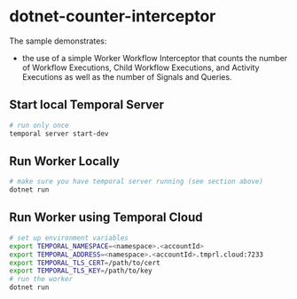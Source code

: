 # dotnet-counter-interceptor
The sample demonstrates: 
- the use of a simple Worker Workflow Interceptor that counts the number of Workflow Executions, Child Workflow Executions, and Activity Executions as well as the number of Signals and Queries.

## Start local Temporal Server
```bash
# run only once
temporal server start-dev
```

## Run Worker Locally
```bash
# make sure you have temporal server running (see section above)
dotnet run
```

## Run Worker using Temporal Cloud
```bash
# set up environment variables
export TEMPORAL_NAMESPACE=<namespace>.<accountId>
export TEMPORAL_ADDRESS=<namespace>.<accountId>.tmprl.cloud:7233
export TEMPORAL_TLS_CERT=/path/to/cert
export TEMPORAL_TLS_KEY=/path/to/key
# run the worker
dotnet run
```